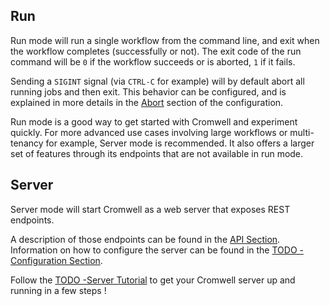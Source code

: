 ## Run

Run mode will run a single workflow from the command line, and exit when the workflow completes (successfully or not).
The exit code of the run command will be `0` if the workflow succeeds or is aborted, `1` if it fails.

Sending a `SIGINT` signal (via `CTRL-C` for example) will by default abort all running jobs and then exit.
This behavior can be configured, and is explained in more details in the [Abort](Configuring#abort) section of the configuration.

Run mode is a good way to get started with Cromwell and experiment quickly.
For more advanced use cases involving large workflows or multi-tenancy for example, Server mode is recommended. It also offers a larger set of features through its endpoints that are not available in run mode.

## Server

Server mode will start Cromwell as a web server that exposes REST endpoints.

A description of those endpoints can be found in the [API Section](api/RESTAPI).
Information on how to configure the server can be found in the [TODO - Configuration Section](???).

Follow the [TODO -Server Tutorial](???) to get your Cromwell server up and running in a few steps !